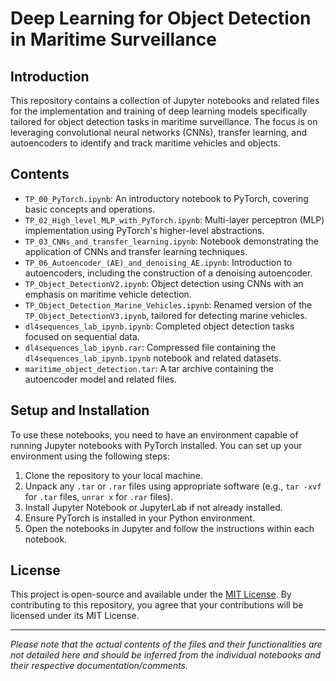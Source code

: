 # Deep Learning for Object Detection in Maritime Surveillance

## Introduction
This repository contains a collection of Jupyter notebooks and related files for the implementation and training of deep learning models specifically tailored for object detection tasks in maritime surveillance. The focus is on leveraging convolutional neural networks (CNNs), transfer learning, and autoencoders to identify and track maritime vehicles and objects.

## Contents
- `TP_00_PyTorch.ipynb`: An introductory notebook to PyTorch, covering basic concepts and operations.
- `TP_02_High_level_MLP_with_PyTorch.ipynb`: Multi-layer perceptron (MLP) implementation using PyTorch's higher-level abstractions.
- `TP_03_CNNs_and_transfer_learning.ipynb`: Notebook demonstrating the application of CNNs and transfer learning techniques.
- `TP_06_Autoencoder_(AE)_and_denoising_AE.ipynb`: Introduction to autoencoders, including the construction of a denoising autoencoder.
- `TP_Object_DetectionV2.ipynb`: Object detection using CNNs with an emphasis on maritime vehicle detection.
- `TP_Object_Detection_Marine_Vehicles.ipynb`: Renamed version of the `TP_Object_DetectionV3.ipynb`, tailored for detecting marine vehicles.
- `dl4sequences_lab_ipynb.ipynb`: Completed object detection tasks focused on sequential data.
- `dl4sequences_lab_ipynb.rar`: Compressed file containing the `dl4sequences_lab_ipynb.ipynb` notebook and related datasets.
- `maritime_object_detection.tar`: A tar archive containing the autoencoder model and related files.

## Setup and Installation
To use these notebooks, you need to have an environment capable of running Jupyter notebooks with PyTorch installed. You can set up your environment using the following steps:
1. Clone the repository to your local machine.
2. Unpack any `.tar` or `.rar` files using appropriate software (e.g., `tar -xvf` for `.tar` files, `unrar x` for `.rar` files).
3. Install Jupyter Notebook or JupyterLab if not already installed.
4. Ensure PyTorch is installed in your Python environment.
5. Open the notebooks in Jupyter and follow the instructions within each notebook.

## License
This project is open-source and available under the [MIT License](https://opensource.org/licenses/MIT). By contributing to this repository, you agree that your contributions will be licensed under its MIT License.

---

*Please note that the actual contents of the files and their functionalities are not detailed here and should be inferred from the individual notebooks and their respective documentation/comments.*
